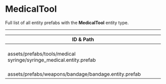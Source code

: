 # MedicalTool
Full list of all <Badge type="warning" text="2"/> entity prefabs with the **MedicalTool** entity type.

---
| ID & Path |
| --- |
| <Badge type="tip" text="283937635"/> <br> assets/prefabs/tools/medical syringe/syringe_medical.entity.prefab |
| <Badge type="tip" text="1383987667"/> <br> assets/prefabs/weapons/bandage/bandage.entity.prefab |
